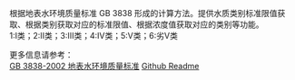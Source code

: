 ﻿根据地表水环境质量标准 GB 3838 形成的计算方法。提供水质类别标准限值获取、根据类别获取对应的标准限值、根据浓度值获取对应的类别等功能。  
1:Ⅰ类；2:Ⅱ类；3:Ⅲ类；4:Ⅳ类；5:Ⅴ类；6:劣Ⅴ类  

更多信息请参考：  
[GB 3838-2002 地表水环境质量标准](http://www.mee.gov.cn/ywgz/fgbz/bz/bzwb/dqhjbh/dqhjzlbz/200208/t20020801_6617.shtml)
[Github Readme](https://github.com/sm1lewc/Journey.EQSFSW)
